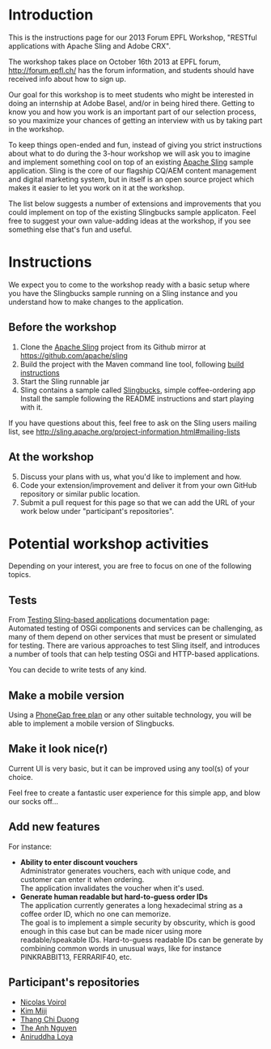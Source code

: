# Introduction

This is the instructions page for our 2013 Forum EPFL Workshop, "RESTful applications with Apache Sling and Adobe CRX". 

The workshop takes place on October 16th 2013 at EPFL forum, http://forum.epfl.ch/ has the forum information, and students should have
received info about how to sign up.

Our goal for this workshop is to meet students who might be interested in doing an internship at Adobe Basel, and/or in being hired there. Getting to know you and how you work is an important part of our selection process, so you maximize your chances of getting an interview with us by taking part in the workshop.

To keep things open-ended and fun, instead of giving you strict instructions about what to do during the 3-hour workshop we will ask you to imagine and implement something cool on top of an existing [Apache Sling](http://sling.apache.org) sample application. Sling is the core of our flagship CQ/AEM content management and digital marketing system, but in itself is an open source project which makes it easier to let you work on it at the workshop.

The list below suggests a number of extensions and improvements that you could implement on top of the existing Slingbucks sample applicaton. Feel free to suggest your own value-adding ideas at the workshop, if you see something else that's fun and useful.

# Instructions

We expect you to come to the workshop ready with a basic setup where you have the Slingbucks sample running on a Sling instance
and you understand how to make changes to the application.

## Before the workshop

1. Clone the [Apache Sling](https://sling.apache.org) project from its Github mirror at https://github.com/apache/sling
2. Build the project with the Maven command line tool, following [build instructions](http://sling.apache.org/documentation/development/getting-and-building-sling.html)
3. Start the Sling runnable jar
4. Sling contains a sample called [Slingbucks](https://github.com/apache/sling/tree/trunk/samples/slingbucks), simple coffee-ordering app  
   Install the sample following the README instructions and start playing with it.

If you have questions about this, feel free to ask on the Sling users mailing list, see http://sling.apache.org/project-information.html#mailing-lists
   
## At the workshop

5. Discuss your plans with us, what you'd like to implement and how.   
6. Code your extension/improvement and deliver it from your own GitHub repository or similar public location.
7. Submit a pull request for this page so that we can add the URL of your work below under "participant's repositories".

# Potential workshop activities

Depending on your interest, you are free to focus on one of the following topics.

## Tests

From [Testing Sling-based applications](http://sling.apache.org/documentation/tutorials-how-tos/testing-sling-based-applications.html) documentation page:  
Automated testing of OSGi components and services can be challenging, as many of them depend on other services that must be present or simulated for testing. There are various approaches to test Sling itself, and introduces a number of tools that can help testing OSGi and HTTP-based applications.

You can decide to write tests of any kind.

## Make a mobile version

Using a [PhoneGap free plan](https://build.phonegap.com/) or any other suitable technology, you will be able to implement a mobile version of Slingbucks.
    
## Make it look nice(r)

Current UI is very basic, but it can be improved using any tool(s) of your choice.

Feel free to create a fantastic user experience for this simple app, and blow our socks off...

## Add new features

For instance:

* **Ability to enter discount vouchers**  
  Administrator generates vouchers, each with unique code, and customer can enter it when ordering.  
The application invalidates the voucher when it's used.
* **Generate human readable but hard-to-guess order IDs**  
  The application currently generates a long hexadecimal string as a coffee order ID, which no one can memorize.  
  The goal is to implement a simple security by obscurity, which is good enough in this case but can be made nicer using
  more readable/speakable IDs.
  Hard-to-guess readable IDs can be generate by combining common words in unusual ways, like for instance PINKRABBIT13, FERRARIF40, etc.

## Participant's repositories

* [Nicolas Voirol](https://github.com/samarion/sling)
* [Kim Miji](https://github.com/itrustyou777/sling)
* [Thang Chi Duong](https://github.com/vic4ever/sling)
* [The Anh Nguyen](https://github.com/ntas1310/sling.git)
* [Aniruddha Loya](https://github.com/aniruddha-loya/sling)

